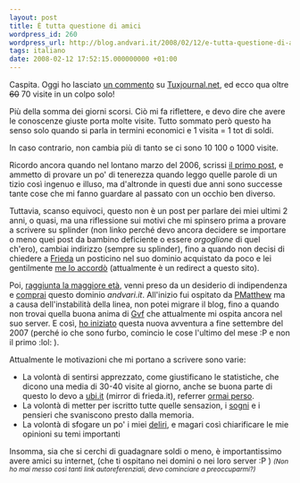 ```yaml
---
layout: post
title: È tutta questione di amici
wordpress_id: 260
wordpress_url: http://blog.andvari.it/2008/02/12/e-tutta-questione-di-amici/
tags: italiano
date: 2008-02-12 17:52:15.000000000 +01:00
---
```

Caspita. Oggi ho lasciato <a href="http://www.tuxjournal.net/?p=2526#comment-3963">un commento</a> su <a href="http://www.tuxjournal.net/">Tuxjournal.net</a>, ed ecco qua oltre <del>60</del> 70 visite in un colpo solo!

Più della somma dei giorni scorsi. Ciò mi fa riflettere, e devo dire che avere le conoscenze giuste porta molte visite. Tutto sommato però questo ha senso solo quando si parla in termini economici e 1 visita = 1 tot di soldi.

In caso contrario, non cambia più di tanto se ci sono 10 100 o 1000 visite.

Ricordo ancora quando nel lontano marzo del 2006, scrissi <a href="http://blog.andvari.it/2006/03/14/pronti-partenzavia/">il primo post</a>, e ammetto di provare un po' di tenerezza quando leggo quelle parole di un tizio così ingenuo e illuso, ma d'altronde in questi due anni sono successe tante cose che mi fanno guardare al passato con un occhio ben diverso.

Tuttavia, scanso equivoci, questo non è un post per parlare dei miei ultimi 2 anni, o quasi, ma una riflessione sui motivi che mi spinsero prima a provare a scrivere su splinder (non linko perché devo ancora decidere se importare o meno quei post da bambino deficiente o essere <em>orgoglione</em> di quel ch'ero), cambiai indirizzo (sempre su splinder), fino a quando non decisi di chiedere a <a href="http://www.frieda.it/">Frieda</a> un posticino nel suo dominio acquistato da poco e lei gentilmente <a href="http://www.frieda.it/helios/">me lo accordò</a> (attualmente è un redirect a questo sito).

Poi, <a href="http://blog.andvari.it/2007/06/08/17-anni-cosi/">raggiunta la maggiore età</a>, venni preso da un desiderio di indipendenza e <a href="http://blog.andvari.it/2007/07/26/webmister/">comprai</a> questo dominio <em>andvari.it</em>. All'inizio fui ospitato da <a href="http://www.pmatthew.net">PMatthew</a> ma a causa dell'instabilità della linea, non potei migrare il blog, fino a quando non trovai quella buona anima di <a href="http://www.gvf.ve.it">Gvf</a> che attualmente mi ospita ancora nel suo server. E così, <a href="http://blog.andvari.it/2007/09/30/aria-di-novita/">ho iniziato</a> questa nuova avventura a fine settembre del 2007 (perché io che sono furbo, comincio le cose l'ultimo del mese :P e non il primo :lol: ).

Attualmente le motivazioni che mi portano a scrivere sono varie:
<ul>
	<li>La volontà di sentirsi apprezzato, come giustificano le statistiche, che dicono una media di 30-40 visite al giorno, anche se buona parte di questo lo devo a <a href="http://www.ubi.it">ubi.it</a> (mirror di frieda.it), referrer <a href="http://blog.andvari.it/2008/02/06/addio-erranti/">ormai perso</a>.</li>
	<li>La volontà di metter per iscritto tutte quelle sensazion, i <a href="http://blog.andvari.it/categorie/me/sweet-dreams/">sogni</a> e i pensieri che svaniscono presto dalla memoria.</li>
	<li>La volontà di sfogare un po' i miei <a href="http://blog.andvari.it/categorie/filosofando/">deliri</a>, e magari così chiarificare le mie opinioni su temi importanti</li>
</ul>
Insomma, sia che si cerchi di guadagnare soldi o meno, è importantissimo avere amici su internet, (che ti ospitano nei domini o nei loro server :P )
<em><small>(Non ho mai messo così tanti link autoreferenziali, devo cominciare a preoccuparmi?)</small></em>
